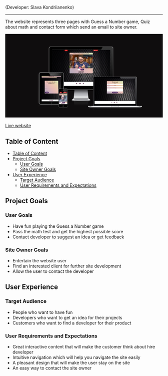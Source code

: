 (Developer: Slava Kondriianenko)
<hr>
The website represents three pages with Guess a Number game, Quiz about math and contact form which send an email to site owner.

![Responsible mockup of the website](docs/am-i-responsive.png)

[Live website](https://viacheslav1510.github.io/Portfolio_Project_2-Guess_game-Math_quiz/)

## Table of Content
- [Table of Content](#table-of-content)
- [Project Goals](#project-goals)
  - [User Goals](#user-goals)
  - [Site Owner Goals](#site-owner-goals)
- [User Experience](#user-experience)
  - [Target Audience](#target-audience)
  - [User Requirements and Expectations](#user-requirements-and-expectations)

## Project Goals
### User Goals
- Have fun playing the Guess a Number game
- Pass the math test and get the highest possible score
- Contact developer to suggest an idea or get feedback
### Site Owner Goals
- Entertain the website user
- Find an interested client for further site development
- Allow the user to contact the developer

## User Experience
### Target Audience
- People who want to have fun
- Developers who want to get an idea for their projects
- Customers who want to find a developer for their product
### User Requirements and Expectations
- Great interactive content that will make the customer think about hire developer
- Intuitive navigation which will help you navigate the site easily
- A pleasant design that will make the user stay on the site
- An easy way to contact the site owner